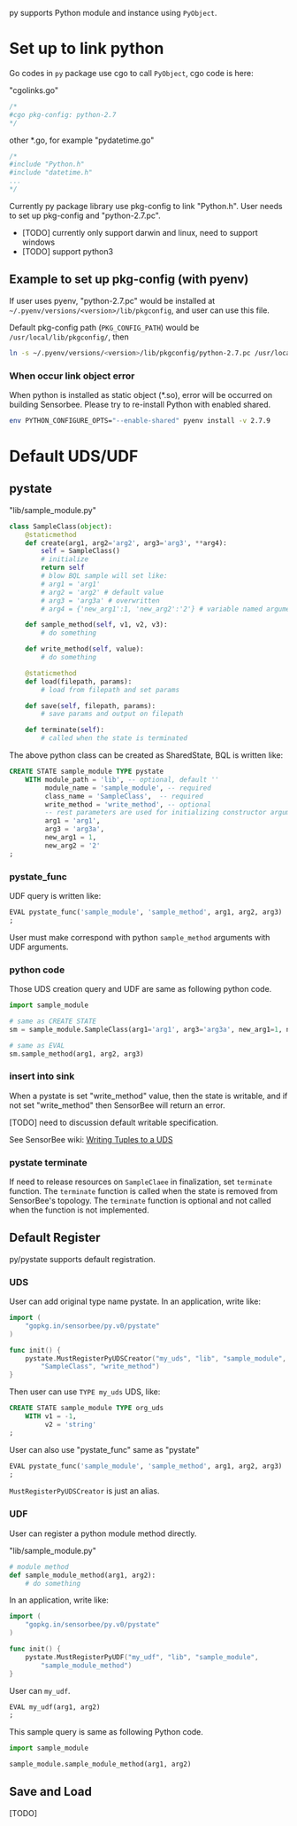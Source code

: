 py supports Python module and instance using `PyObject`.

# Set up to link python

Go codes in `py` package use cgo to call `PyObject`, cgo code is here:

"cgolinks.go"

```go
/*
#cgo pkg-config: python-2.7
*/
```

other *.go, for example "pydatetime.go"

```go
/*
#include "Python.h"
#include "datetime.h"
...
*/
```


Currently py package library use pkg-config to link "Python.h". User needs to set up pkg-config and "python-2.7.pc".

* [TODO] currently only support darwin and linux, need to support windows
* [TODO] support python3

## Example to set up pkg-config (with pyenv)

If user uses pyenv, "python-2.7.pc" would be installed at `~/.pyenv/versions/<version>/lib/pkgconfig`, and user can use this file.

Default pkg-config path (`PKG_CONFIG_PATH`) would be `/usr/local/lib/pkgconfig/`, then

```sh
ln -s ~/.pyenv/versions/<version>/lib/pkgconfig/python-2.7.pc /usr/local/lib/pkgconfig/
```

### When occur link object error

When python is installed as static object (*.so),  error will be occurred on building Sensorbee. Please try to re-install Python with enabled shared.

```bash
env PYTHON_CONFIGURE_OPTS="--enable-shared" pyenv install -v 2.7.9
```

# Default UDS/UDF

## pystate

"lib/sample_module.py"

```python
class SampleClass(object):
    @staticmethod
    def create(arg1, arg2='arg2', arg3='arg3', **arg4):
        self = SampleClass()
        # initialize
        return self
        # blow BQL sample will set like:
        # arg1 = 'arg1'
        # arg2 = 'arg2' # default value
        # arg3 = 'arg3a' # overwritten
        # arg4 = {'new_arg1':1, 'new_arg2':'2'} # variable named arguments

    def sample_method(self, v1, v2, v3):
        # do something

    def write_method(self, value):
        # do something

    @staticmethod
    def load(filepath, params):
        # load from filepath and set params

    def save(self, filepath, params):
        # save params and output on filepath

    def terminate(self):
        # called when the state is terminated
```

The above python class can be created as SharedState, BQL is written like:

```sql
CREATE STATE sample_module TYPE pystate
    WITH module_path = 'lib', -- optional, default ''
         module_name = 'sample_module', -- required
         class_name = 'SampleClass',  -- required
         write_method = 'write_method', -- optional
         -- rest parameters are used for initializing constructor arguments.
         arg1 = 'arg1',
         arg3 = 'arg3a',
         new_arg1 = 1,
         new_arg2 = '2'
;
```

### pystate_func

UDF query is written like:

```sql
EVAL pystate_func('sample_module', 'sample_method', arg1, arg2, arg3)
;
```

User must make correspond with python `sample_method` arguments with UDF arguments.

### python code

Those UDS creation query and UDF are same as following python code.

```python
import sample_module

# same as CREATE STATE
sm = sample_module.SampleClass(arg1='arg1', arg3='arg3a', new_arg1=1, new_arg2='2')

# same as EVAL
sm.sample_method(arg1, arg2, arg3)
```

### insert into sink

When a pystate is set "write\_method" value, then the state is writable, and if not set "write\_method" then SensorBee will return an error.

[TODO] need to discussion default writable specification.

See SensorBee wiki: [Writing Tuples to a UDS](https://github.com/sensorbee/docs/blob/3559bf6b0f204e5b3fc28fcb57c8e59f934e1e73/source/server_programming/go/states.rst#writing-tuples-to-a-uds)

### pystate terminate

If need to release resources on `SampleClaee` in finalization, set `terminate` function. The `terminate` function is called when the state is removed from SensorBee's topology. The `terminate` function is optional and not called when the function is not implemented.

## Default Register

py/pystate supports default registration.

### UDS

User can add original type name pystate. In an application, write like:

```go
import (
    "gopkg.in/sensorbee/py.v0/pystate"
)

func init() {
    pystate.MustRegisterPyUDSCreator("my_uds", "lib", "sample_module",
        "SampleClass", "write_method")
}
```

Then user can use `TYPE my_uds` UDS, like:

```sql
CREATE STATE sample_module TYPE org_uds
    WITH v1 = -1,
         v2 = 'string'
;
```

User can also use "pystate\_func" same as "pystate"

```sql
EVAL pystate_func('sample_module', 'sample_method', arg1, arg2, arg3)
;
```

`MustRegisterPyUDSCreator` is just an alias.


### UDF

User can register a python module method directly.

"lib/sample_module.py"

```python
# module method
def sample_module_method(arg1, arg2):
    # do something
```

In an application, write like:

```go
import (
    "gopkg.in/sensorbee/py.v0/pystate"
)

func init() {
    pystate.MustRegisterPyUDF("my_udf", "lib", "sample_module",
        "sample_module_method")
}
```

User can `my_udf`.

```sql
EVAL my_udf(arg1, arg2)
;
```

This sample query is same as following Python code.

```python
import sample_module

sample_module.sample_module_method(arg1, arg2)
```

## Save and Load

[TODO]
